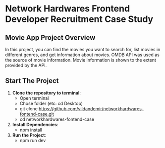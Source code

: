 # Network Hardwares Frontend Developer Recruitment Case Study

## Movie App Project Overview

In this project, you can find the movies you want to search for, list movies in different genres, and get information about movies.
OMDB API was used as the source of movie information.
Movie information is shown to the extent provided by the API.

## Start The Project

1. **Clone the repository to terminal**:
   - Open terminal
   - Chose folder (etc: cd Desktop)
   - git clone https://github.com/vildandemir/networkhardwares-fontend-case.git
   - cd networkhardwares-fontend-case
2. **Install Dependencies**:
   - npm install
3. **Run the Project**:
   - npm run dev
